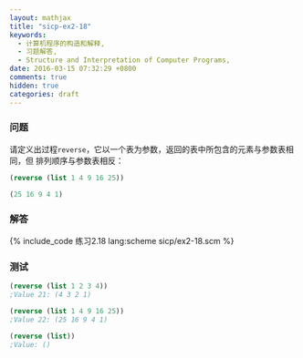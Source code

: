 ```yaml
---
layout: mathjax
title: "sicp-ex2-18"
keywords:
  - 计算机程序的构造和解释,
  - 习题解答,
  - Structure and Interpretation of Computer Programs,
date: 2016-03-15 07:32:29 +0800
comments: true
hidden: true
categories: draft
---
```


### 问题

请定义出过程`reverse`，它以一个表为参数，返回的表中所包含的元素与参数表相同，但
排列顺序与参数表相反：

``` scheme
(reverse (list 1 4 9 16 25))

(25 16 9 4 1)
```

### 解答

{% include_code 练习2.18 lang:scheme sicp/ex2-18.scm %}

### 测试

``` scheme
(reverse (list 1 2 3 4))
;Value 21: (4 3 2 1)

(reverse (list 1 4 9 16 25))
;Value 22: (25 16 9 4 1)

(reverse (list))
;Value: ()
```
